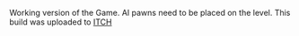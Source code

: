 Working version of the Game.
AI pawns need to be placed on the level.
This build was uploaded to [ITCH](https://jdnly.itch.io/project-untitled)